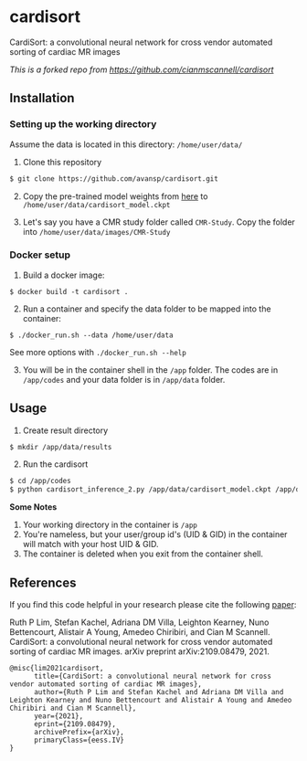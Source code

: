 # cardisort
CardiSort: a convolutional neural network for cross vendor automated sorting of cardiac MR images

*This is a forked repo from https://github.com/cianmscannell/cardisort*

## Installation

### Setting up the working directory

Assume the data is located in this directory: `/home/user/data/`

1. Clone this repository

```bash
$ git clone https://github.com/avansp/cardisort.git
```

2. Copy the pre-trained model weights from [here](https://emckclac-my.sharepoint.com/:u:/g/personal/k1633520_kcl_ac_uk/EZ-7bZsMOCxEuCrCsoa7o2sBpBSJvuaHn9mIsgktnbvjvA?e=gCgzdh) to `/home/user/data/cardisort_model.ckpt`

3. Let's say you have a CMR study folder called `CMR-Study`. Copy the folder into `/home/user/data/images/CMR-Study`


### Docker setup

1. Build a docker image:

```shell
$ docker build -t cardisort .
```

2. Run a container and specify the data folder to be mapped into the container:

```shell
$ ./docker_run.sh --data /home/user/data
```

See more options with `./docker_run.sh --help`

3. You will be in the container shell in the `/app` folder. The codes are in `/app/codes` and your data folder is in `/app/data` folder.


## Usage

1. Create result directory
```bash
$ mkdir /app/data/results
```

2. Run the cardisort
```bash
$ cd /app/codes
$ python cardisort_inference_2.py /app/data/cardisort_model.ckpt /app/data/images/CMR-Study /app/data/results
```

**Some Notes**

1. Your working directory in the container is `/app`
2. You're nameless, but your user/group id's (UID & GID) in the container will match with your host UID & GID. 
3. The container is deleted when you exit from the container shell.

## References

If you find this code helpful in your research please cite the following [paper](https://arxiv.org/abs/2109.08479):

Ruth P Lim, Stefan Kachel, Adriana DM Villa, Leighton Kearney, Nuno Bettencourt, Alistair A Young, Amedeo Chiribiri, and Cian M Scannell. CardiSort: a convolutional neural network for cross vendor automated sorting of cardiac MR images. arXiv preprint arXiv:2109.08479, 2021.

```
@misc{lim2021cardisort,
      title={CardiSort: a convolutional neural network for cross vendor automated sorting of cardiac MR images}, 
      author={Ruth P Lim and Stefan Kachel and Adriana DM Villa and Leighton Kearney and Nuno Bettencourt and Alistair A Young and Amedeo Chiribiri and Cian M Scannell},
      year={2021},
      eprint={2109.08479},
      archivePrefix={arXiv},
      primaryClass={eess.IV}
}
```
